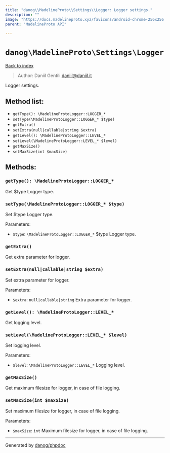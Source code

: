 ```yaml
---
title: "danog\\MadelineProto\\Settings\\Logger: Logger settings."
description: ""
image: "https://docs.madelineproto.xyz/favicons/android-chrome-256x256.png"
parent: "MadelineProto API"

---
```

# `danog\MadelineProto\Settings\Logger`
[Back to index](../../../index.html)

> Author: Daniil Gentili <daniil@daniil.it>  
  

Logger settings.  




## Method list:
* `getType(): \MadelineProtoLogger::LOGGER_*`
* `setType(\MadelineProtoLogger::LOGGER_* $type)`
* `getExtra()`
* `setExtra(null|callable|string $extra)`
* `getLevel(): \MadelineProtoLogger::LEVEL_*`
* `setLevel(\MadelineProtoLogger::LEVEL_* $level)`
* `getMaxSize()`
* `setMaxSize(int $maxSize)`

## Methods:
### `getType(): \MadelineProtoLogger::LOGGER_*`

Get $type Logger type.



### `setType(\MadelineProtoLogger::LOGGER_* $type)`

Set $type Logger type.


Parameters:

* `$type`: `\MadelineProtoLogger::LOGGER_*` $type Logger type.  



### `getExtra()`

Get extra parameter for logger.



### `setExtra(null|callable|string $extra)`

Set extra parameter for logger.


Parameters:

* `$extra`: `null|callable|string` Extra parameter for logger.  



### `getLevel(): \MadelineProtoLogger::LEVEL_*`

Get logging level.



### `setLevel(\MadelineProtoLogger::LEVEL_* $level)`

Set logging level.


Parameters:

* `$level`: `\MadelineProtoLogger::LEVEL_*` Logging level.  



### `getMaxSize()`

Get maximum filesize for logger, in case of file logging.



### `setMaxSize(int $maxSize)`

Set maximum filesize for logger, in case of file logging.


Parameters:

* `$maxSize`: `int` Maximum filesize for logger, in case of file logging.  



---
Generated by [danog/phpdoc](https://phpdoc.daniil.it)
